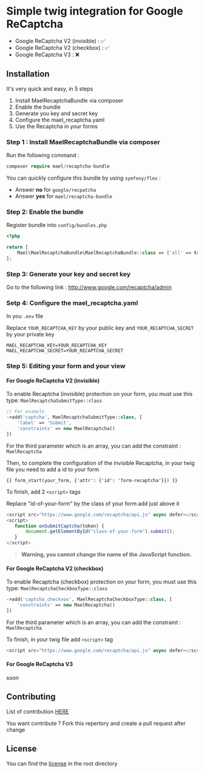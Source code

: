 # Simple twig integration for Google ReCaptcha

* Google ReCaptcha V2 (invisible) : :white_check_mark:
* Google ReCaptcha V2 (checkbox) : :white_check_mark:
* Google ReCaptcha V3 : :x:

## Installation

It's very quick and easy, in 5 steps

1. Install MaelRecaptchaBundle via composer
2. Enable the bundle
3. Generate you key and secret key
4. Configure the mael_recaptcha.yaml
5. Use the Recaptcha in your forms

### Step 1 : Install MaelRecaptchaBundle via composer

Run the following command :

``` php
composer require mael/recaptcha-bundle
```

You can quickly configure this bundle by using `symfony/flex` :

- Answer **no** for `google/recpatcha`
- Answer **yes** for `mael/recaptcha-bundle`

### Step 2: Enable the bundle

Register bundle into `config/bundles.php`

``` php
<?php

return [
    Mael\MaelRecaptchaBundle\MaelRecaptchaBundle::class => ['all' => true],
];
```

### Step 3: Generate your key and secret key

Go to the following link : http://www.google.com/recaptcha/admin

### Setp 4: Configure the mael_recaptcha.yaml

In you `.env` file

Replace `YOUR_RECAPTCHA_KEY` by your public key and `YOUR_RECAPTCHA_SECRET` by your private key

``` dotenv
MAEL_RECAPTCHA_KEY=YOUR_RECAPTCHA_KEY
MAEL_RECAPTCHA_SECRET=YOUR_RECAPTCHA_SECRET
```

### Step 5: Editing your form and your view

#### For Google ReCaptcha V2 (invisible)

To enable Recaptcha (invisible) protection on your form, you must use this type: `MaelRecaptchaSubmitType::class`

``` php
// For example
->add('captcha', MaelRecaptchaSubmitType::class, [
    'label' => 'Submit',
    'constraints' => new MaelRecaptcha()
])
```

For the third parameter which is an array, you can add the constraint : `MaelRecaptcha`

Then, to complete the configuration of the invisible Recaptcha, in your twig file you need to add a id to your form
 ```twig
 {{ form_start(your_form, {'attr': {'id': 'form-recaptcha'}}) }}
```
 
To finish, add  2 `<script>` tags

Replace "id-of-your-form" by the class of your form add just above it
 
 ``` javascript
<script src="https://www.google.com/recaptcha/api.js" async defer></script>
<script>
    function onSubmitCaptcha(token) {
        document.getElementById("class-of-your-form").submit();
    }
</script>
```

> __Warning, you cannot change the name of the JavaScript function.__

#### For Google ReCaptcha V2 (checkbox)

To enable Recaptcha (checkbox) protection on your form, you must use this type: `MaelRecaptchaCheckboxType::class`

``` php
->add('captcha_checkvox', MaelRecaptchaCheckboxType::class, [
    'constraints' => new MaelRecaptcha()
])
```

For the third parameter which is an array, you can add the constraint : `MaelRecaptcha`

To finish, in your twig file add  `<script>` tag

``` javascript
<script src="https://www.google.com/recaptcha/api.js" async defer></script>
```

#### For Google ReCaptcha V3

soon

## Contributing

List of contribution [HERE](https://github.com/Mael-91/MaelRecaptchaBundle/contributors)

You want contribute ? Fork this repertory and create a pull request after change

## License

You can find the [license](https://github.com/Mael-91/MaelRecaptchaBundle/blob/master/LICENSE) in the root directory